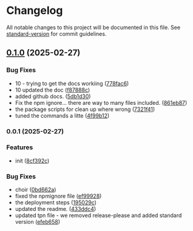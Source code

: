# Changelog

All notable changes to this project will be documented in this file. See [standard-version](https://github.com/conventional-changelog/standard-version) for commit guidelines.

## [0.1.0](https://github.com/psenger/async-context-id/compare/v0.0.1...v0.1.0) (2025-02-27)


### Bug Fixes

* 10 - trying to get the docs workiing ([778fac6](https://github.com/psenger/async-context-id/commit/778fac6d50f14c6ba1d6df2c00b936994886bfac))
* 10 updated the doc ([f87888c](https://github.com/psenger/async-context-id/commit/f87888c11deb4567e84ed96c2a2b0a4b74da1746))
* added github docs. ([5db1d30](https://github.com/psenger/async-context-id/commit/5db1d307f9f63d23e182400e941f77a1b5d0f2c9))
* Fix the npm ignore... there are way to many files included. ([861eb87](https://github.com/psenger/async-context-id/commit/861eb876165f8e5efe0486a97f50c092033c0d01))
* the package scripts for clean up where wrong ([7321f41](https://github.com/psenger/async-context-id/commit/7321f415ecba43a436f7cb57f276168129e712f2))
* tuned the commands a litte ([4f99b12](https://github.com/psenger/async-context-id/commit/4f99b1254486a37bcf6748a885c65645b0a0762f))

### 0.0.1 (2025-02-27)


### Features

* init ([8cf392c](https://github.com/psenger/async-context-id/commit/8cf392c7d990aaf912039ddff3bc53b15bb927fc))


### Bug Fixes

* choir ([0bd662a](https://github.com/psenger/async-context-id/commit/0bd662ad90bad374ff381aa97a8cdae47db76d66))
* fixed the npmignore file ([ef99928](https://github.com/psenger/async-context-id/commit/ef99928df40469f307b9bb872182043b2588bf59))
* the deployment steps ([195029c](https://github.com/psenger/async-context-id/commit/195029cf750f7b9c4ddf63f05e283f703a7ac654))
* updated the readme. ([433ddc4](https://github.com/psenger/async-context-id/commit/433ddc4a82181340cdd0d2945b55463885bd288a))
* updated tpn file - we removed release-please and added standard version ([efeb658](https://github.com/psenger/async-context-id/commit/efeb658ec7d2edfc9fcaa597b66ac541a95bdb1b))
